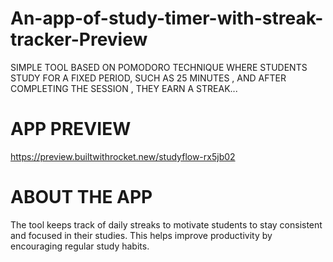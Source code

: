 # An-app-of-study-timer-with-streak-tracker-Preview
SIMPLE TOOL BASED ON POMODORO TECHNIQUE WHERE STUDENTS STUDY FOR A FIXED PERIOD, SUCH AS 25 MINUTES , AND AFTER COMPLETING THE SESSION , THEY EARN A STREAK... 
# APP PREVIEW 
https://preview.builtwithrocket.new/studyflow-rx5jb02
# ABOUT THE APP 
The tool keeps track of daily streaks to motivate students to stay consistent and focused in their studies. This helps improve productivity by encouraging regular study habits.

